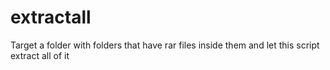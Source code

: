# extractall
Target a folder with folders that have rar files inside them and let this script extract all of it
